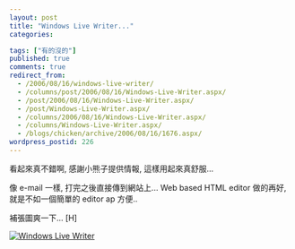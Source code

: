 ```yaml
---
layout: post
title: "Windows Live Writer..."
categories:

tags: ["有的沒的"]
published: true
comments: true
redirect_from:
  - /2006/08/16/windows-live-writer/
  - /columns/post/2006/08/16/Windows-Live-Writer.aspx/
  - /post/2006/08/16/Windows-Live-Writer.aspx/
  - /post/Windows-Live-Writer.aspx/
  - /columns/2006/08/16/Windows-Live-Writer.aspx/
  - /columns/Windows-Live-Writer.aspx/
  - /blogs/chicken/archive/2006/08/16/1676.aspx/
wordpress_postid: 226
---
```


看起來真不錯啊, 感謝小熊子提供情報, 這樣用起來真舒服...

像 e-mail 一樣, 打完之後直接傳到網站上... Web based HTML editor 做的再好, 就是不如一個簡單的 editor ap 方便..

補張圖爽一下... [H]

[![Windows Live Writer](http://community.chicken-house.net/blogs/images/WindowsLiveWriter_B0AB/writer_thumb3.jpg)](http://community.chicken-house.net/blogs/images/WindowsLiveWriter_B0AB/writer7.jpg)
